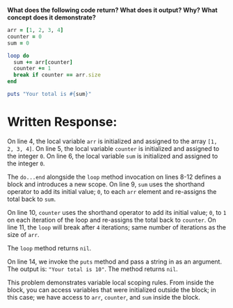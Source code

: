 **What does the following code return? What does it output? Why? What concept does it demonstrate?**

```ruby
arr = [1, 2, 3, 4]
counter = 0
sum = 0

loop do
  sum += arr[counter]
  counter += 1
  break if counter == arr.size
end

puts "Your total is #{sum}"
```

# Written Response:

On line 4, the local variable `arr` is initialized and assigned to the array `[1, 2, 3, 4]`.
On line 5, the local variable `counter` is initialized and assigned to the integer `0`.
On line 6, the local variable `sum` is initialized and assigned to the integer `0`.

The `do...end` alongside the `loop` method invocation on lines 8-12 defines a block and introduces a new scope. On line 9, `sum` uses the shorthand operator to add its initial value; `0`, to each `arr` element and re-assigns the total back to `sum`.

On line 10, `counter` uses the shorthand operator to add its initial value; `0`, to `1` on each iteration of the loop and re-assigns the total back to `counter`. On line 11, the `loop` will break after `4` iterations; same number of iterations as the size of `arr`. 

The `loop` method returns `nil`.

On line 14, we invoke the `puts` method and pass a string in as an argument. 
The output is: `"Your total is 10"`. The method returns `nil`.

This problem demonstrates variable local scoping rules. From inside the block, you can access variables that were initialized outside the block; in this case; we have access to `arr`, `counter`, and `sum` inside the block.
